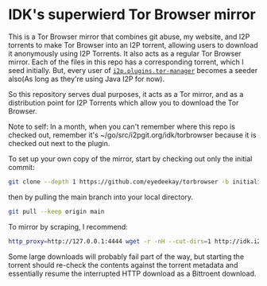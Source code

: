 # IDK's superwierd Tor Browser mirror

This is a Tor Browser mirror that combines git abuse, my website,
and I2P torrents to make Tor Browser into an I2P torrent, allowing
users to download it anonymously using I2P Torrents. It also acts
as a regular Tor Browser mirror. Each of the files in this repo
has a corresponding torrent, which I seed initially. But, every user
of [`i2p.plugins.tor-manager`](https://eyedeekay.github.io/i2p.plugins.tor-manager)
becomes a seeder also(As long as they're using Java I2P for now).

So this repository serves dual purposes, it acts as a Tor mirror, and
as a distribution point for I2P Torrents which allow you to download
the Tor Browser.

Note to self: In a month, when you can't remember where this repo is
checked out, remember it's ~/go/src/i2pgit.org/idk/torbrowser because
it is checked out next to the plugin.

To set up your own copy of the mirror, start by checking out only the
initial commit:

```sh
git clone --depth 1 https://github.com/eyedeekay/torbrowser -b initialize torbrowser
```

then by pulling the main branch into your local directory.

```sh
git pull --keep origin main
```

To mirror by scraping, I recommend:

```sh
http_proxy=http://127.0.0.1:4444 wget -r -nH --cut-dirs=1 http://idk.i2p/torbrowser/
```

Some large downloads will probably fail part of the way, but starting
the torrent should re-check the contents against the torrent metadata
and essentially resume the interrupted HTTP download as a Bittroent
download.
